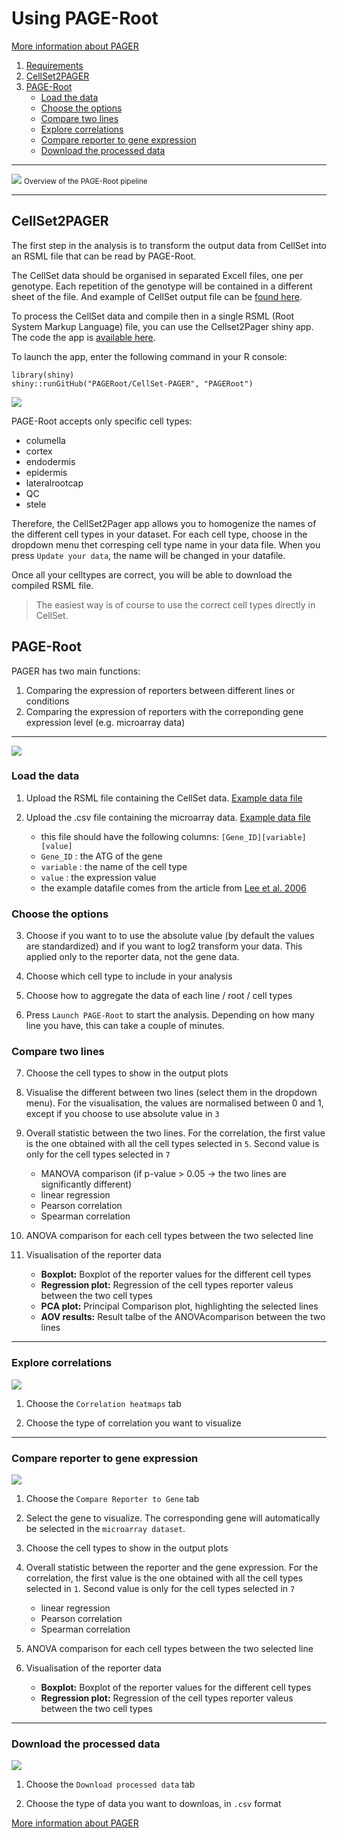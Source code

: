 
# Using PAGE-Root

[More information about PAGER](http://pageroot.github.io)


1. [Requirements](#requirements)
2. [CellSet2PAGER](#cellset2pager)
3. [PAGE-Root](#page-root)
	- [Load the data](#load-the-data)
	- [Choose the options](#choose-the-options)
	- [Compare two lines](#compare-two-lines)
	- [Explore correlations](#explore-correlations)
	- [Compare reporter to gene expression](#compare-reporter-to-gene-expression)
	- [Download the processed data](#download-the-processed-data)

---

![](img/pager_root.jpg)
<small>Overview of the PAGE-Root pipeline</small>

---





## CellSet2PAGER

The first step in the analysis is to transform the output data from CellSet into an RSML file that can be read by PAGE-Root. 

The CellSet data should be organised in separated Excell files, one per genotype. Each repetition of the genotype will be contained in a different sheet of the file. And example of CellSet output file can be [found here](/docs/cellset.xlsx). 

To process the CellSet data and compile then in a single RSML (Root System Markup Language) file, you can use the Cellset2Pager shiny app. The code the app is [available here](https://github.com/PAGERoot/CellSet-PAGER). 

To launch the app, enter the following command in your R console:

	library(shiny)
	shiny::runGitHub("PAGERoot/CellSet-PAGER", "PAGERoot") 


![](img/cellset2pager.png)


PAGE-Root accepts only specific cell types:

- columella
- cortex
- endodermis
- epidermis
- lateralrootcap
- QC
- stele

 Therefore, the CellSet2Pager app allows you to homogenize the names of the different cell types in your dataset. For each cell type, choose in the dropdown menu thet corresping cell type name in your data file. When you press `Update your data`, the name will be changed in your datafile. 

 Once all your celltypes are correct, you will be able to download the compiled RSML file. 

 > The easiest way is of course to use the correct cell types directly in CellSet.






## PAGE-Root

PAGER has two main functions: 

1. Comparing the expression of reporters between different lines or conditions
2. Comparing the expression of reporters with the correponding gene expression level (e.g. microarray data)

----


![](img/pageroot.png)

### Load the data

1. Upload the RSML file containing the CellSet data. [Example data file](/docs/reporter_example_small.rsml)

2. Upload the .csv file containing the microarray data. [Example data file](/docs/microarray_data_scaled.csv)
	- this file should have the following columns: `[Gene_ID][variable][value]`
	- `Gene_ID` : the ATG of the gene
	- `variable` : the name of the cell type
	- `value` : the expression value
	- the example datafile comes from the article from [Lee et al. 2006](http://dx.doi.org/10.1073/pnas.0510607103)


### Choose the options

3. Choose if you want to to use the absolute value (by default the values are standardized) and if you want to log2 transform your data. This applied only to the reporter data, not the gene data.

4. Choose which cell type to include in your analysis

5. Choose how to aggregate the data of each line / root / cell types

6. Press `Launch PAGE-Root` to start the analysis. Depending on how many line you have, this can take a couple of minutes. 


### Compare two lines

7. Choose the cell types to show in the output plots

8. Visualise the different between two lines (select them in the dropdown menu). For the visualisation, the values are normalised between 0 and 1, except if you choose to use absolute value in `3`

9. Overall statistic between the two lines. For the correlation, the first value is the one obtained with all the cell types selected in `5`. Second value is only for the cell types selected in `7`
	- MANOVA comparison (if p-value > 0.05 -> the two lines are significantly different)
	- linear regression
	- Pearson correlation
	- Spearman correlation


10. ANOVA comparison for each cell types between the two selected line

11. Visualisation of the reporter data
	- **Boxplot:** Boxplot of the reporter values for the different cell types
	- **Regression plot:** Regression of the cell types reporter valeus between the two cell types
	- **PCA plot:** Principal Comparison plot, highlighting the selected lines
	- **AOV results:** Result talbe of the ANOVAcomparison between the two lines

----


### Explore correlations


![](img/pageroot-1.png)

1. Choose the `Correlation heatmaps` tab

2. Choose the type of correlation you want to visualize

----

### Compare reporter to gene expression


![](img/pageroot-2.png)

1. Choose the `Compare Reporter to Gene` tab

2. Select the gene to visualize. The corresponding gene will automatically be selected in the `microarray dataset`.

3. Choose the cell types to show in the output plots

4. Overall statistic between the reporter and the gene expression. For the correlation, the first value is the one obtained with all the cell types selected in `1`. Second value is only for the cell types selected in `7`
	- linear regression
	- Pearson correlation
	- Spearman correlation


5. ANOVA comparison for each cell types between the two selected line

6. Visualisation of the reporter data
	- **Boxplot:** Boxplot of the reporter values for the different cell types
	- **Regression plot:** Regression of the cell types reporter valeus between the two cell types


----

### Download the processed data



![](img/pageroot-3.png)

1. Choose the `Download processed data` tab

2. Choose the type of data you want to downloas, in `.csv` format





[More information about PAGER](http://pageroot.github.io)







